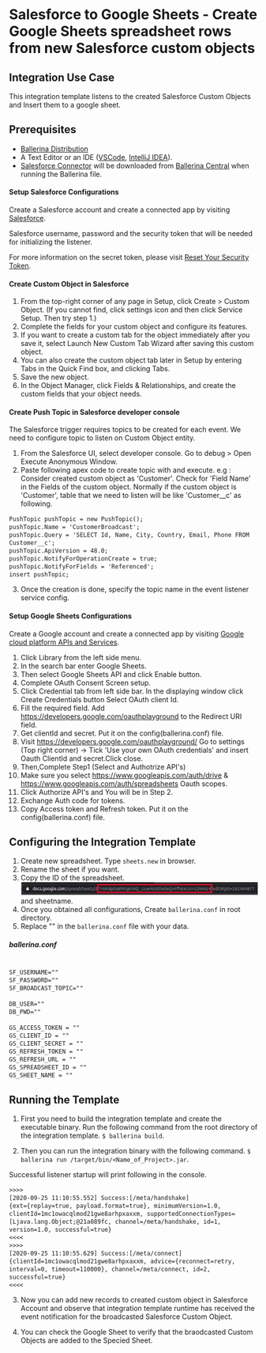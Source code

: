 # Salesforce to Google Sheets - Create Google Sheets spreadsheet rows from new Salesforce custom objects

## Integration Use Case 

This integration template listens to the created Salesforce Custom Objects and Insert them to a google sheet.

## Prerequisites

- [Ballerina Distribution](https://ballerina.io/learn/getting-started/)
- A Text Editor or an IDE ([VSCode](https://marketplace.visualstudio.com/items?itemName=ballerina.ballerina), 
[IntelliJ IDEA](https://plugins.jetbrains.com/plugin/9520-ballerina)).  
- [Salesforce Connector](https://github.com/ballerina-platform/module-ballerinax-sfdc) will be downloaded from 
[Ballerina Central](https://central.ballerina.io/) when running the Ballerina file.

#### Setup Salesforce Configurations
Create a Salesforce account and create a connected app by visiting [Salesforce](https://www.salesforce.com). 

Salesforce username, password and the security token that will be needed for initializing the listener. 

For more information on the secret token, please visit [Reset Your Security Token](https://help.salesforce.com/articleView?id=user_security_token.htm&type=5).

#### Create Custom Object in Salesforce
1. From the top-right corner of any page in Setup, click Create > Custom Object.
(If you cannot find, click settings icon and then click Service Setup. Then try step 1.)
2. Complete the fields for your custom object and configure its features.
3. If you want to create a custom tab for the object immediately after you save it, select Launch New Custom Tab Wizard after saving this custom object.
4. You can also create the custom object tab later in Setup by entering Tabs in the Quick Find box, and clicking Tabs.
5. Save the new object.
6. In the Object Manager, click Fields & Relationships, and create the custom fields that your object needs.

#### Create Push Topic in Salesforce developer console

The Salesforce trigger requires topics to be created for each event. We need to configure topic to listen on Custom Object entity.

1. From the Salesforce UI, select developer console. Go to debug > Open Execute Anonymous Window. 
2. Paste following apex code to create topic with <CustomObject> and execute.
e.g : Consider created custom object as 'Customer'. Check for 'Field Name' in the Fields of the custom object. Normally if the custom object is 'Customer', table that we need to listen will be like 'Customer__c' as following.
```apex
PushTopic pushTopic = new PushTopic();
pushTopic.Name = 'CustomerBroadcast';
pushTopic.Query = 'SELECT Id, Name, City, Country, Email, Phone FROM Customer__c';
pushTopic.ApiVersion = 48.0;
pushTopic.NotifyForOperationCreate = true;
pushTopic.NotifyForFields = 'Referenced';
insert pushTopic;
```
3. Once the creation is done, specify the topic name in the event listener service config.

#### Setup Google Sheets Configurations
Create a Google account and create a connected app by visiting [Google cloud platform APIs and Services](https://console.cloud.google.com/apis/dashboard). 

1. Click Library from the left side menu.
2. In the search bar enter Google Sheets.
3. Then select Google Sheets API and click Enable button.
4. Complete OAuth Consent Screen setup.
5. Click Credential tab from left side bar. In the displaying window click Create Credentials button
Select OAuth client Id.
6. Fill the required field. Add https://developers.google.com/oauthplayground to the Redirect URI field.
7. Get clientId and secret. Put it on the config(ballerina.conf) file.
8. Visit https://developers.google.com/oauthplayground/ 
    Go to settings (Top right corner) -> Tick 'Use your own OAuth credentials' and insert Oauth ClientId and secret.Click close.
9. Then,Complete Step1 (Select and Authotrize API's)
10. Make sure you select https://www.googleapis.com/auth/drive & https://www.googleapis.com/auth/spreadsheets Oauth scopes.
11. Click Authorize API's and You will be in Step 2.
12. Exchange Auth code for tokens.
13. Copy Access token and Refresh token. Put it on the config(ballerina.conf) file.


## Configuring the Integration Template

1. Create new spreadsheet. Type ``sheets.new`` in browser.
2. Rename the sheet if you want.
3. Copy the ID of the spreadsheet.
![alt text](https://github.com/SkNuwanTissera/ecs-template-sfdc-custom-to-gsheets/blob/master/blob/spreadsheetID.jpeg?raw=true)
and sheetname.
4. Once you obtained all configurations, Create `ballerina.conf` in root directory.
5. Replace "" in the `ballerina.conf` file with your data.

##### ballerina.conf

```

SF_USERNAME=""
SF_PASSWORD=""
SF_BROADCAST_TOPIC=""

DB_USER=""
DB_PWD=""

GS_ACCESS_TOKEN = ""
GS_CLIENT_ID = ""
GS_CLIENT_SECRET = ""
GS_REFRESH_TOKEN = ""
GS_REFRESH_URL = ""
GS_SPREADSHEET_ID = ""
GS_SHEET_NAME = ""

```


## Running the Template

1. First you need to build the integration template and create the executable binary. Run the following command from the root directory of the integration template. 
`$ ballerina build`. 

2. Then you can run the integration binary with the following command. 
`$ ballerina run /target/bin/<Name_of_Project>.jar`. 

Successful listener startup will print following in the console.
```
>>>>
[2020-09-25 11:10:55.552] Success:[/meta/handshake]
{ext={replay=true, payload.format=true}, minimumVersion=1.0, clientId=1mc1owacqlmod21gwe8arhpxaxxm, supportedConnectionTypes=[Ljava.lang.Object;@21a089fc, channel=/meta/handshake, id=1, version=1.0, successful=true}
<<<<
>>>>
[2020-09-25 11:10:55.629] Success:[/meta/connect]
{clientId=1mc1owacqlmod21gwe8arhpxaxxm, advice={reconnect=retry, interval=0, timeout=110000}, channel=/meta/connect, id=2, successful=true}
<<<<
```

3. Now you can add new records to created custom object in Salesforce Account and observe that integration template runtime has received the event notification for the broadcasted Salesforce Custom Object.

4.  You can check the Google Sheet to verify that the braodcasted Custom Objects are added to the Specied Sheet. 
